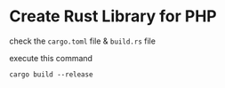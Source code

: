# Create Rust Library for PHP

check the `cargo.toml` file & `build.rs` file

execute this command

`cargo build --release`

